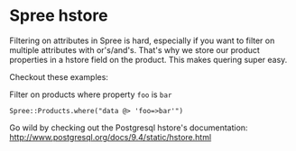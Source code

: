 # Spree hstore

Filtering on attributes in Spree is hard, especially if you want to filter on multiple attributes with
or's/and's. That's why we store our product properties in a hstore field on the product. This makes
quering super easy.

Checkout these examples:

Filter on products where property `foo` is `bar`
```
Spree::Products.where("data @> 'foo=>bar'")
```

Go wild by checking out the Postgresql hstore's documentation: http://www.postgresql.org/docs/9.4/static/hstore.html 
